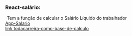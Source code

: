### React-salário:
-Tem a função de calcular o Salário Líquido do trabalhador<br>
[App-Salario](https://react-salario-liquido.netlify.app/)<br>
[link todacarreira-como-base-de-calculo](https://www.todacarreira.com/calculo-salario-liquido/?value=&dependents=&otherdiscounts=#salary-simulator)
